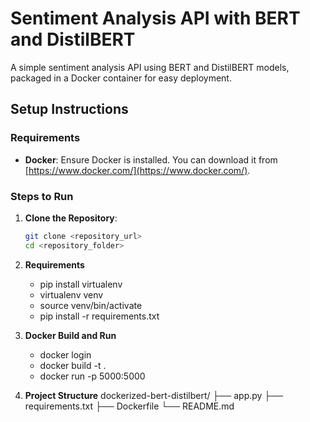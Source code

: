 # Sentiment Analysis API with BERT and DistilBERT

A simple sentiment analysis API using BERT and DistilBERT models, packaged in a Docker container for easy deployment.

## Setup Instructions

### Requirements

- **Docker**: Ensure Docker is installed. You can download it from [https://www.docker.com/](https://www.docker.com/).

### Steps to Run

1. **Clone the Repository**:

   ```bash
   git clone <repository_url>
   cd <repository_folder>
   ```

2. **Requirements**
    - pip install virtualenv 
    - virtualenv venv
    - source venv/bin/activate
    - pip install -r requirements.txt

3. **Docker Build and Run**
    - docker login
    - docker build -t <name> .
    - docker run -p 5000:5000 <name>
    

4. **Project Structure**
dockerized-bert-distilbert/
├── app.py
├── requirements.txt
├── Dockerfile
└── README.md
